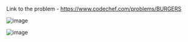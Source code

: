 Link to the problem - https://www.codechef.com/problems/BURGERS


![image](https://user-images.githubusercontent.com/57552973/229878922-d5a3967b-c09b-454a-960d-5fcf444b9e8f.png)



![image](https://user-images.githubusercontent.com/57552973/229878971-168633a5-18f7-4bbc-b56f-5baf75838c48.png)
